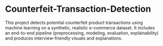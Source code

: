 # Counterfeit-Transaction-Detection
This project detects potential counterfeit product transactions using machine learning on a synthetic, realistic e-commerce dataset. It includes an end-to-end pipeline (preprocessing, modeling, evaluation, explainability) and produces interview-friendly visuals and explanations.
